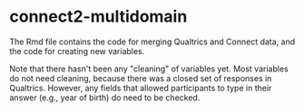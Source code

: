 # connect2-multidomain
The Rmd file contains the code for merging Qualtrics and Connect data, and the code for creating new variables.

Note that there hasn't been any "cleaning" of variables yet. Most variables do not need cleaning, because there was a closed set of responses in Qualtrics. However, any fields that allowed participants to type in their answer (e.g., year of birth) do need to be checked.
